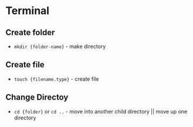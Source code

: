 # Terminal

## Create folder
* `mkdir {folder-name}` - make directory

## Create file
* `touch {filename.type}` - create file

## Change Directoy
* `cd {folder}` or `cd ..` - move into another child directory || move up one directory